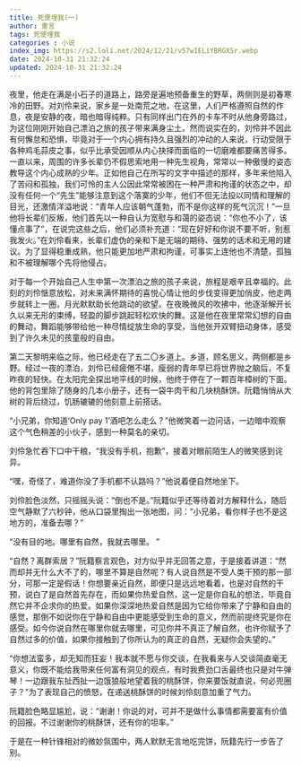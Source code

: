```yaml
---
title: 死便埋我(一)
author: 重言
tags: 死便埋我
categories : 小说
index_img: https://s2.loli.net/2024/12/21/v57wIELiYBRGXSr.webp
date: 2024-10-31 21:32:24
updated: 2024-10-31 21:32:24
---
```


夜里，他走在满是小石子的道路上，路旁是遍地预备重生的野草，两侧则是初春寒冷的田野。对刘伶来说，家乡是一处南荒之地，在这里，人们严格遵照自然的作息，夜是安静的夜，暗也暗得纯粹。只有同样出门在外的卡车不时从他身旁路过，为这位刚刚开始自己漂泊之旅的孩子带来满身尘土。然而说实在的，刘伶并不因此有何懈怠和恐惧，毕竟对于一个内心拥有持久且强烈的冲动的人来说，行动受限于各种鸡毛蒜皮之事，似乎比承受因顺从内心抉择而面临的一切磨难都要痛苦得多。一直以来，周围的许多长辈仍不假思索地用一种先生视角，常常以一种傲慢的姿态教导这个内心成熟的少年。正如他自己在所写的文字中描述的那样，多年来他陷入了苦闷和孤独，我们可怜的主人公因此常常被困在一种严肃和拘谨的状态之中，却没有任何一个“先生”能够注意到这个落寞的少年，他们不但无法投以同情和理解的目光，还激情洋溢地说：“青年人应该朝气蓬勃，而不是你这样的死气沉沉！”一旦他将长辈们反叛，他们首先以一种自认为宽慰与和蔼的姿态说：“你也不小了，该懂点事了”，在说完这些之后，他们必须补充道：“现在好好和你说不要不听，别惹我发火。”在刘伶看来，长辈们虚伪的亲和下是无端的期待、强势的话术和无用的建议。为了显得稳重成熟，他只能更加地严肃和拘谨，可事实上连他也不清楚，孤独和不被理解哪个先将他侵占。



对于每一个开始自己人生中第一次漂泊之旅的孩子来说，旅程是艰辛且幸福的。此刻的刘伶惬意放松，对未来满怀期待的喜悦心情让他的步伐变得更加俏皮，他走两步就转上一圈，月光默默助长他跳动的欲望。在夜晚微风的吹拂中，他逐渐解开长久以来无形的束缚，轻盈的脚步跳起轻松欢快的舞。这是他在夜里常常幻想的自由的舞动，舞蹈能够带给他一种尽情绽放生命的享受，当他张开双臂扭动身体，感受到了许久未见的孩童般的自由。



第二天黎明来临之际，他已经走在了五二〇乡道上。乡道，顾名思义，两侧都是乡野。经过一夜的漂泊，刘伶已经疲倦不堪，瘦弱的青年早已将世界抛之脑后，不复昨夜的轻快。在太阳完全探出地平线的时候，他终于停在了一颗百年樟树的下面。他的背包里除了随身的几本小册子，还有一袋牛肉干和几块桃酥饼。阮籍悄悄从大树的背后绕过，饥肠辘辘的他刻意上前搭话。



“小兄弟，你知道‘Only pay 1’酒吧怎么走么？”他微笑着一边问话，一边暗中观察这个气色稍差的小伙子，感到一种莫名的亲切。

刘伶急忙吞下口中干粮，“我没有手机，抱歉”，接着对眼前陌生人的微笑感到诧异。



“嘿，奇怪了，难道你没了手机都不认路吗？”他说着便自然地坐下。



刘伶脸色淡然，只摇摇头说：“倒也不是。”阮籍似乎还等待着对方解释什么，随后空气静默了六秒钟，他从口袋里掏出一张地图，问：“小兄弟，看你样子也不是这地方的，准备去哪？”



“没有目的地。哪里有自然，我就去哪里。 ”



“自然？离群索居？”阮籍察言观色，对方似乎并无回答之意，于是接着讲道：“然而却并无什么大不了的，哪里不算是自然呢？有人说自然是不受人类干预的那一部分，可那一定是假话！你想要亲近自然，即便只是远远地看着，也是对自然的干预，说白了是自然首先存在，而如果你热爱自然，这一定是你自私的想法，毕竟自然它并不企求你的热爱。如果你深深地热爱自然是因为它给你带来了宁静和自由的感觉，那倒不如说你在宁静和自由中更能感受到生命的意义，然而前提终究是你在感受。如今你说自然在哪里你就去哪里，可见你并不真正了解自然，也许你赋予了自然过多的价值，如果你接触到了你所认为的真正的自然，无疑你会失望的。”



“你想法蛮多，却无知而狂妄！我本就不愿与你交谈，在我看来与人交谈简直毫无意义，你既不能给我带来任何富有洞见的观点，有时我费劲口舌最终也只是对牛弹琴！一边跟我东扯西扯一边饿狼般地望着我的桃酥饼，你来要饭就直说，何必兜圈子？”为了表现自己的愤怒，在递送桃酥饼的时候刘伶刻意加重了气力。



阮籍脸色略显尴尬，说：“谢谢！你说的对，可并不是做什么事情都需要富有价值的回报。不过谢谢你的桃酥饼，还有你的坦率。”



于是在一种针锋相对的微妙氛围中，两人默默无言地吃完饼，阮籍先行一步告了别。































